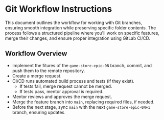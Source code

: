 # Git Workflow Instructions

This document outlines the workflow for working with Git branches, ensuring smooth integration while preserving specific folder contents. The process follows a structured pipeline where you'll work on specific features, merge their changes, and ensure proper integration using GitLab CI/CD.


## Workflow Overview

- Implement the fitures of the `game-store-epic-0N` branch, commit, and push them to the remote repository.
- Create a merge request.
- CI/CD runs automated build process and tests (if they exist).
  - If tests fail, merge request cannot be merged.
  - If tests pass, mentor approval is required.
- Mentor reviews and approves the merge request.
- Merge the feature branch into `main`, replacing required files, if needed.
- Before the next stage, sync `main` with the next `game-store-epic-0N+1` branch, ensuring updates.
